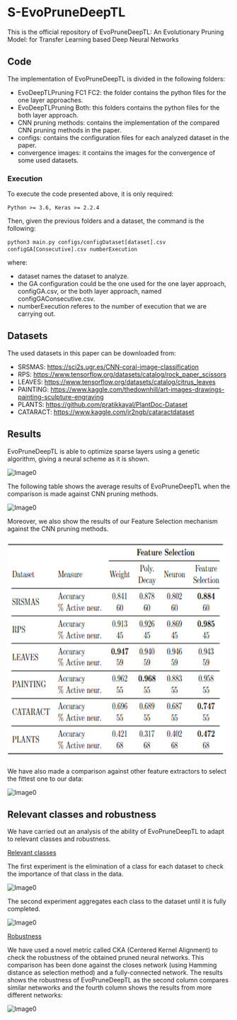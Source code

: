 # S-EvoPruneDeepTL

This is the official repository of EvoPruneDeepTL: An Evolutionary Pruning Model: for Transfer Learning based Deep Neural Networks

## Code

The implementation of EvoPruneDeepTL is divided in the following folders:

   * EvoDeepTLPruning FC1 FC2: the folder contains the python files for the one layer approaches.
   * EvoDeepTLPruning Both: this folders contains the python files for the both layer approach.
   * CNN pruning methods: contains the implementation of the compared CNN pruning methods in the paper.
   * configs: contains the configuration files for each analyzed dataset in the paper.
   * convergence images: it contains the images for the convergence of some used datasets.
  
 ### Execution
 
 To execute the code presented above, it is only required:
    
    Python >= 3.6, Keras >= 2.2.4
    
  Then, given the previous folders and a dataset, the command is the following:
  
    python3 main.py configs/configDataset[dataset].csv configGA[Consecutive].csv numberExecution
    
   where:
   
   * dataset names the dataset to analyze.
   * the GA configuration could be the one used for the one layer approach, configGA.csv, or the both layer approach, named configGAConsecutive.csv.
   * numberExecution referes to the number of execution that we are carrying out.
    
 
## Datasets

The used datasets in this paper can be downloaded from:

  * SRSMAS: https://sci2s.ugr.es/CNN-coral-image-classification
  * RPS: https://www.tensorflow.org/datasets/catalog/rock_paper_scissors
  * LEAVES: https://www.tensorflow.org/datasets/catalog/citrus_leaves
  * PAINTING: https://www.kaggle.com/thedownhill/art-images-drawings-painting-sculpture-engraving
  * PLANTS: https://github.com/pratikkayal/PlantDoc-Dataset
  * CATARACT: https://www.kaggle.com/jr2ngb/cataractdataset

## Results

EvoPruneDeepTL is able to optimize sparse layers using a genetic algorithm, giving a neural scheme as it is shown.

![Image0](https://github.com/ari-dasci/S-EvoPruneDeepTL/blob/main/images/sparseRepresentation.png)

The following table shows the average results of EvoPruneDeepTL when the comparison is made against CNN pruning methods.

![Image0](https://github.com/ari-dasci/S-EvoPruneDeepTL/blob/main/images/resultsEvoDeepTLPruningCNN.png)

Moreover, we also show the results of our Feature Selection mechanism against the CNN pruning methods.

<div style="text-align:center"><img src="images/resultsfs.png" width="750" height="500"></div>

We have also made a comparison against other feature extractors to select the fittest one to our data:

![Image0](https://github.com/ari-dasci/S-EvoPruneDeepTL/blob/main/images/resultscomparisonfeature.png)


## Relevant classes and robustness

We have carried out an analysis of the ability of EvoPruneDeepTL to adapt to relevant classes and robustness.

<ins> Relevant classes </ins>

The first experiment is the elimination of a class for each dataset to check the importance of that class in the data.

![Image0](https://github.com/ari-dasci/S-EvoPruneDeepTL/blob/main/images/relevantclasses.png)


The second experiment aggregates each class to the dataset until it is fully completed.

![Image0](https://github.com/ari-dasci/S-EvoPruneDeepTL/blob/main/images/aggregation.png)


<ins> Robustness </ins>

We have used a novel metric called CKA (Centered Kernel Alignment) to check the robustness of the obtained pruned neural networks. This comparison has been done against the closes network (using Hamming distance as selection method) and a fully-connected network. The results shows the robustness of EvoPruneDeepTL as the second column compares similar netwworks and the fourth column shows the results from more different networks:


![Image0](https://github.com/ari-dasci/S-EvoPruneDeepTL/blob/main/images/cka.png)
